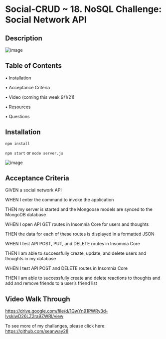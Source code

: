 # Social-CRUD ~ 18. NoSQL Challenge: Social Network API

## Description

![image](https://user-images.githubusercontent.com/81600120/131370492-d5ddeb15-6ffb-42d0-95ed-03db862ebf6d.png)



## Table of Contents

• Installation

• Acceptance Criteria

• Video (coming this week 9/1/21)

• Resources

• Questions



## Installation

`npm install`

`npm start`
or
`node server.js`


![image](https://user-images.githubusercontent.com/81600120/132577213-4ed3a17c-305d-4a92-ac58-b01d4319a591.png)


## Acceptance Criteria

GIVEN a social network API

WHEN I enter the command to invoke the application

THEN my server is started and the Mongoose models are synced to the MongoDB database

WHEN I open API GET routes in Insomnia Core for users and thoughts

THEN the data for each of these routes is displayed in a formatted JSON

WHEN I test API POST, PUT, and DELETE routes in Insomnia Core

THEN I am able to successfully create, update, and delete users and thoughts in my database

WHEN I test API POST and DELETE routes in Insomnia Core

THEN I am able to successfully create and delete reactions to thoughts and add and remove friends to a user’s friend list




## Video Walk Through

https://drive.google.com/file/d/1GwYn91PWRy3d-lvskiwD26LZ2ra9ZWRI/view

To see more of my challanges, please click here: https://github.com/seanway28
